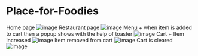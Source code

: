 # Place-for-Foodies
Home page
![image](https://github.com/namratabose32/Place-for-Foodies/assets/74545248/01b8ddb8-87db-41d5-be87-6b511caa93a4)
Restaurant page
![image](https://github.com/namratabose32/Place-for-Foodies/assets/74545248/29d8df9a-2893-436a-8d32-648fd1be9981)
Menu + when item is added to cart then a popup shows with the help of toaster
![image](https://github.com/namratabose32/Place-for-Foodies/assets/74545248/a1f663d2-0e3e-4eeb-b6bb-c2fb7795c1b0)
Cart + Item increased
![image](https://github.com/namratabose32/Place-for-Foodies/assets/74545248/a0bb2102-9914-4172-939d-54247f1daf43)
Item removed from cart
![image](https://github.com/namratabose32/Place-for-Foodies/assets/74545248/da40f8b2-c192-4447-a5c4-d31960d59884)
Cart is cleared
![image](https://github.com/namratabose32/Place-for-Foodies/assets/74545248/a6cbf839-9f66-4c4a-855a-69033ca23047)
